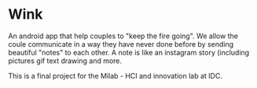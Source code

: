 # Wink

An android app that help couples to "keep the fire going". 
We allow the coule communicate in a way they have never done before by sending beautiful "notes" to each other. 
A note is like an instagram story (including pictures gif text drawing and more.

This is a final project for the Milab - HCI and innovation lab at IDC. 
